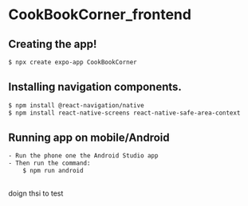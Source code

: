 # CookBookCorner_frontend

## Creating the app!
```bash
$ npx create expo-app CookBookCorner
```

## Installing navigation components.
```bash 
$ npm install @react-navigation/native
$ npm install react-native-screens react-native-safe-area-context

```

## Running app on mobile/Android
```bash 
- Run the phone one the Android Studio app
- Then run the command:
    $ npm run android
```

##
doign thsi to test 